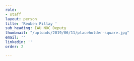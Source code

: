 ```yaml
---
role:
- staff
layout: person
title: 'Reuben Pillay '
sub_heading: IAU NOC Deputy
thumbnail: "/uploads/2019/06/11/placeholder-square.jpg"
email: ''
linkedin: ''
order: 2

---
```

